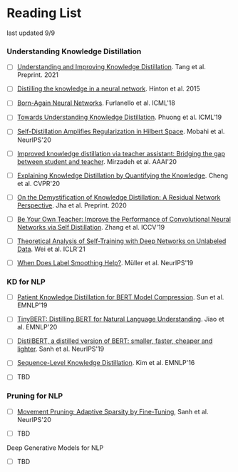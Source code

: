 # Reading List

last updated 9/9



### Understanding Knowledge Distillation

- [ ] [Understanding and Improving Knowledge Distillation](https://arxiv.org/pdf/2002.03532.pdf). Tang et al. Preprint. 2021
- [ ] [Distilling the knowledge in a neural network](https://arxiv.org/pdf/1503.02531.pdf). Hinton et al. 2015
- [ ] [Born-Again Neural Networks](https://arxiv.org/pdf/1805.04770.pdf). Furlanello et al. ICML'18
- [ ] [Towards Understanding Knowledge Distillation](https://arxiv.org/pdf/2105.13093.pdf). Phuong et al. ICML'19
- [ ] [Self-Distillation Amplifies Regularization in Hilbert Space](https://arxiv.org/pdf/2002.05715.pdf). Mobahi et al. NeurIPS'20
- [ ] [Improved knowledge distillation via teacher assistant: Bridging the gap between student and teacher](https://arxiv.org/pdf/1902.03393.pdf). Mirzadeh et al. AAAI'20
- [ ] [Explaining Knowledge Distillation by Quantifying the Knowledge](https://openaccess.thecvf.com/content_CVPR_2020/papers/Cheng_Explaining_Knowledge_Distillation_by_Quantifying_the_Knowledge_CVPR_2020_paper.pdf). Cheng et al. CVPR'20
- [ ] [On the Demystification of Knowledge Distillation: A Residual Network Perspective](https://arxiv.org/pdf/2006.16589.pdf). Jha et al. Preprint. 2020
- [ ] [Be Your Own Teacher: Improve the Performance of Convolutional Neural Networks via Self Distillation](https://arxiv.org/pdf/1905.08094.pdf). Zhang et al. ICCV'19
- [ ] [Theoretical Analysis of Self-Training with Deep Networks on Unlabeled Data](https://arxiv.org/pdf/2010.03622.pdf). Wei et al. ICLR'21
- [ ] [When Does Label Smoothing Help?](https://papers.nips.cc/paper/2019/file/f1748d6b0fd9d439f71450117eba2725-Paper.pdf). Müller et al. NeurIPS'19



### KD for NLP

- [ ] [Patient Knowledge Distillation for BERT Model Compression](https://arxiv.org/pdf/1908.09355.pdf). Sun et al. EMNLP'19
- [ ] [TinyBERT: Distilling BERT for Natural Language Understanding](https://arxiv.org/pdf/1909.10351.pdf). Jiao et al. EMNLP'20
- [ ] [DistilBERT, a distilled version of BERT: smaller, faster, cheaper and lighter](https://arxiv.org/pdf/1910.01108.pdf). Sanh et al. NeurIPS'19
- [ ] [Sequence-Level Knowledge Distillation](https://arxiv.org/pdf/1606.07947.pdf). Kim et al. EMNLP'16
- [ ] TBD



### Pruning for NLP

- [ ] [Movement Pruning: Adaptive Sparsity by Fine-Tuning](https://arxiv.org/pdf/2005.07683.pdf), Sanh et al. NeurIPS'20
- [ ] TBD



Deep Generative Models for NLP

- [ ] TBD





